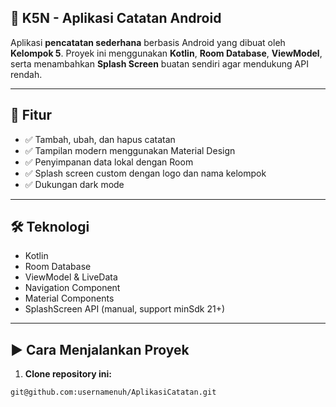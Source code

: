 ## 📱 K5N - Aplikasi Catatan Android

Aplikasi **pencatatan sederhana** berbasis Android yang dibuat oleh **Kelompok 5**. Proyek ini menggunakan **Kotlin**, **Room Database**, **ViewModel**, serta menambahkan **Splash Screen** buatan sendiri agar mendukung API rendah.

---

## 🚀 Fitur

- ✅ Tambah, ubah, dan hapus catatan
- ✅ Tampilan modern menggunakan Material Design
- ✅ Penyimpanan data lokal dengan Room
- ✅ Splash screen custom dengan logo dan nama kelompok
- ✅ Dukungan dark mode

---

## 🛠️ Teknologi

- Kotlin
- Room Database
- ViewModel & LiveData
- Navigation Component
- Material Components
- SplashScreen API (manual, support minSdk 21+)

---


## ▶️ Cara Menjalankan Proyek

1. **Clone repository ini:**

```bash
git@github.com:usernamenuh/AplikasiCatatan.git
